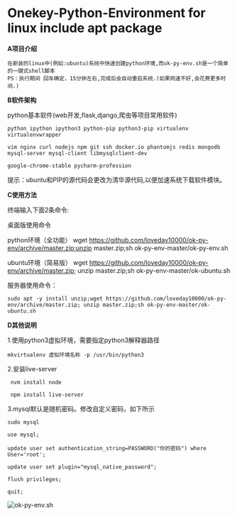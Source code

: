 # Onekey-Python-Environment for linux include apt package

**A项目介绍**

	在新装的linux中(例如:ubuntu)系统中快速创建python环境,而ok-py-env.sh是一个简单的一键式shell脚本
	PS：执行期间 回车确定，15分钟左右,完成后会自动重启系统.(如果网速不好,会花费更多时间.)

**B软件架构**

python基本软件(web开发,flask,django,爬虫等项目常用软件)

	python ipython ipython3 python-pip python3-pip virtualenv virtualenvwrapper

	vim nginx curl nodejs npm git ssh docker.io phantomjs redis mongodb mysql-server mysql-client libmysqlclient-dev 
	
	google-chrome-stable pycharm-profession

提示：ubuntu和PIP的源代码会更改为清华源代码,以便加速系统下载软件模块。

**C使用方法**

终端输入下面2条命令: 

  桌面版使用命令
  
  python环境（全功能）
	wget https://github.com/loveday10000/ok-py-env/archive/master.zip;unzip master.zip;sh ok-py-env-master/ok-py-env.sh


  ubuntu环境（简易版）
	wget https://github.com/loveday10000/ok-py-env/archive/master.zip; unzip master.zip;sh ok-py-env-master/ok-ubuntu.sh


  服务器使用命令：
  
  	sudo apt -y install unzip;wget https://github.com/loveday10000/ok-py-env/archive/master.zip; unzip master.zip;sh ok-py-env-master/ok-ubuntu.sh

	
**D其他说明** 

1.使用python3虚拟环境，需要指定python3解释器路径

	mkvirtualenv 虚拟环境名称 -p /usr/bin/python3

2.安装live-server

	 nvm install node
	 
	 npm install live-server
	
3.mysql默认是随机密码。修改自定义密码，如下所示

	sudo mysql

	use mysql;

	update user set authentication_string=PASSWORD("你的密码") where User='root';

	update user set plugin="mysql_native_password";

	flush privileges;

	quit;
    
![ok-py-env.sh](https://images.gitee.com/uploads/images/2018/0828/194259_10483f6b_2026959.png "ok.png")
